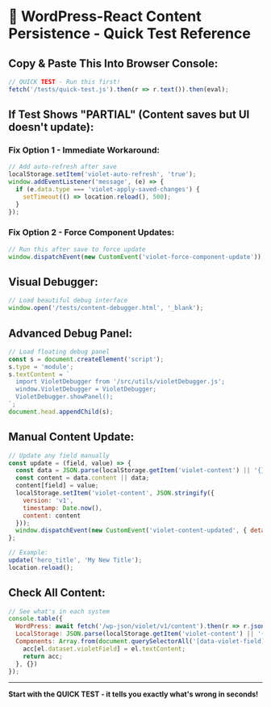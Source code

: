 # 🚀 WordPress-React Content Persistence - Quick Test Reference

## Copy & Paste This Into Browser Console:

```javascript
// QUICK TEST - Run this first!
fetch('/tests/quick-test.js').then(r => r.text()).then(eval);
```

## If Test Shows "PARTIAL" (Content saves but UI doesn't update):

### Fix Option 1 - Immediate Workaround:
```javascript
// Add auto-refresh after save
localStorage.setItem('violet-auto-refresh', 'true');
window.addEventListener('message', (e) => {
  if (e.data.type === 'violet-apply-saved-changes') {
    setTimeout(() => location.reload(), 500);
  }
});
```

### Fix Option 2 - Force Component Updates:
```javascript
// Run this after save to force update
window.dispatchEvent(new CustomEvent('violet-force-component-update'));
```

## Visual Debugger:
```javascript
// Load beautiful debug interface
window.open('/tests/content-debugger.html', '_blank');
```

## Advanced Debug Panel:
```javascript
// Load floating debug panel
const s = document.createElement('script');
s.type = 'module';
s.textContent = `
  import VioletDebugger from '/src/utils/violetDebugger.js';
  window.VioletDebugger = VioletDebugger;
  VioletDebugger.showPanel();
`;
document.head.appendChild(s);
```

## Manual Content Update:
```javascript
// Update any field manually
const update = (field, value) => {
  const data = JSON.parse(localStorage.getItem('violet-content') || '{}');
  const content = data.content || data;
  content[field] = value;
  localStorage.setItem('violet-content', JSON.stringify({
    version: 'v1',
    timestamp: Date.now(),
    content: content
  }));
  window.dispatchEvent(new CustomEvent('violet-content-updated', { detail: content }));
};

// Example:
update('hero_title', 'My New Title');
location.reload();
```

## Check All Content:
```javascript
// See what's in each system
console.table({
  WordPress: await fetch('/wp-json/violet/v1/content').then(r => r.json()),
  LocalStorage: JSON.parse(localStorage.getItem('violet-content') || '{}').content,
  Components: Array.from(document.querySelectorAll('[data-violet-field]')).reduce((acc, el) => {
    acc[el.dataset.violetField] = el.textContent;
    return acc;
  }, {})
});
```

---
**Start with the QUICK TEST - it tells you exactly what's wrong in seconds!**